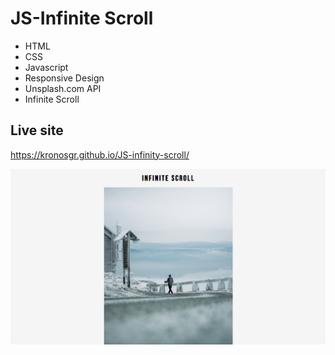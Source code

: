 # JS-Infinite Scroll

* HTML
* CSS
* Javascript
* Responsive Design
* Unsplash.com API
* Infinite Scroll


## Live site
https://kronosgr.github.io/JS-infinity-scroll/

[![Screenshot](screenshot.png)](https://kronosgr.github.io/JS-infinity-scroll/)